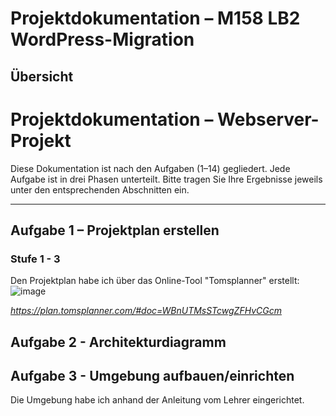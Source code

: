 # Projektdokumentation – M158 LB2 <br>WordPress-Migration

## Übersicht
# Projektdokumentation – Webserver-Projekt

Diese Dokumentation ist nach den Aufgaben (1–14) gegliedert. Jede Aufgabe ist in drei Phasen unterteilt. Bitte tragen Sie Ihre Ergebnisse jeweils unter den entsprechenden Abschnitten ein.

---

## Aufgabe 1 – Projektplan erstellen

### Stufe 1 - 3
Den Projektplan habe ich über das Online-Tool "Tomsplanner" erstellt:
![image](https://github.com/user-attachments/assets/504569ec-5698-48c1-aeaf-5817be41fbf0)

*https://plan.tomsplanner.com/#doc=WBnUTMsSTcwgZFHvCGcm*

## Aufgabe 2 - Architekturdiagramm

## Aufgabe 3 - Umgebung aufbauen/einrichten
Die Umgebung habe ich anhand der Anleitung vom Lehrer eingerichtet.

